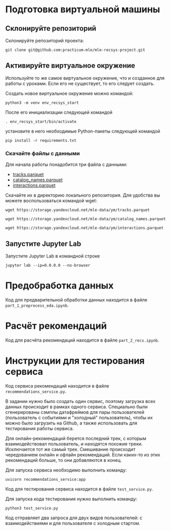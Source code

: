 # Подготовка виртуальной машины

## Склонируйте репозиторий

Склонируйте репозиторий проекта:

```
git clone git@github.com:practicum-mle/mle-recsys-project.git
```

## Активируйте виртуальное окружение

Используйте то же самое виртуальное окружение, что и созданное для работы с уроками. Если его не существует, то его следует создать.

Создать новое виртуальное окружение можно командой:

```
python3 -m venv env_recsys_start
```

После его инициализации следующей командой

```
. env_recsys_start/bin/activate
```

установите в него необходимые Python-пакеты следующей командой

```
pip install -r requirements.txt
```

### Скачайте файлы с данными

Для начала работы понадобится три файла с данными:
- [tracks.parquet](https://storage.yandexcloud.net/mle-data/ym/tracks.parquet)
- [catalog_names.parquet](https://storage.yandexcloud.net/mle-data/ym/catalog_names.parquet)
- [interactions.parquet](https://storage.yandexcloud.net/mle-data/ym/interactions.parquet)
 
Скачайте их в директорию локального репозитория. Для удобства вы можете воспользоваться командой wget:

```
wget https://storage.yandexcloud.net/mle-data/ym/tracks.parquet

wget https://storage.yandexcloud.net/mle-data/ym/catalog_names.parquet

wget https://storage.yandexcloud.net/mle-data/ym/interactions.parquet
```

## Запустите Jupyter Lab

Запустите Jupyter Lab в командной строке

```
jupyter lab --ip=0.0.0.0 --no-browser
```

# Предобработка данных

Код для предварительной обработки данных находится в файле `part_1_preprocess_eda.ipynb`.

# Расчёт рекомендаций

Код для расчёта рекомендаций находится в файле `part_2_recs.ipynb`.

# Инструкции для тестирования сервиса

Код сервиса рекомендаций находится в файле `recommendations_service.py`.

В задании нужно было создать один сервис, поэтому загрузка всех данных происходит в рамках одного сервиса. Специально были сгенерированы сэмплы датафреймов для пары пользователей (пользователь с событиями и "холодный" пользователь), чтобы их можно было загрузить на Github, а также использовать для тестирования работы сервиса.

Для онлайн-рекомендаций берется последний трек, с которым взаимодействовал пользователь, и находятся похожие треки. Исключается тот же самый трек. Смешивание происходит чередованием онлайн и офлайн рекомендаций. Если каких-то из этих рекомендаций больше, то они добавляются в конец.

Для запуска сервиса необходимо выполнить команду:
```
uvicorn recommendations_service:app
```

Код для тестирования сервиса находится в файле `test_service.py`.

Для запуска кода тестирования нужно выполнить команду:
```
python3 test_service.py
```
Код отправляет два запроса для двух видов пользователей: с взаимодействиями и для пользователя с холодным стартом.
